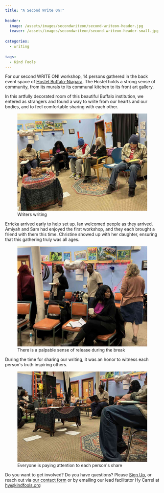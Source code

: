 ```yaml
---
title: "A Second Write On!"

header:
  image: /assets/images/secondwriteon/second-writeon-header.jpg
  teaser: /assets/images/secondwriteon/second-writeon-header-small.jpg

categories:
  - writing

tags:
  - Kind Fools
---
```


For our second WRITE ON! workshop, 14 persons gathered in the back event space of [Hostel Buffalo-Niagara](https://www.hostelbuffalo.com). The Hostel holds a strong sense of community, from its murals to its communal kitchen to its front art gallery.

In this artfully decorated room of this beautiful Buffalo institution, we entered as strangers and found a way to write from our hearts and our bodies, and to feel comfortable sharing with each other.

<figure class="align-center">
  <img src="/assets/images/secondwriteon/second-writeon-1.jpg" alt="People sitting and writing intently">
  <figcaption>Writers writing</figcaption>
</figure> 

Erricka arrived early to help set up. Ian welcomed people as they arrived. Amiyah and Sam had enjoyed the first workshop, and they each brought a friend with them this time. Christine showed up with her daughter, ensuring that this gathering truly was all ages. 

<figure class="align-center">
  <img src="/assets/images/secondwriteon/second-writeon-2.jpg" alt="People enjoying the break after writing">
  <figcaption>There is a palpable sense of release during the break</figcaption>
</figure> 

During the time for sharing our writing, it was an honor to witness each person's truth inspiring others. 

<figure class="align-center">
  <img src="/assets/images/secondwriteon/second-writeon-3.jpg" alt="Participants listening to each other's shares">
  <figcaption>Everyone is paying attention to each person's share</figcaption>
</figure> 


Do you want to get involved? Do you have questions? Please [Sign Up](https://kindfools.org/writeon), or reach out via [our contact form](
https://docs.google.com/forms/d/1Wj5y8ASondVinKovjU4feQgDX7PNfCs12B4aHEiegx4/viewform) or by emailing our lead facilitator Hy Carrel at [hy@kindfools.org](mailto:hy@kindfools.org)

